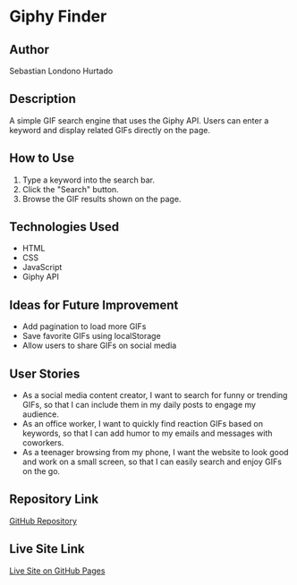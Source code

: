 # Giphy Finder

## Author
Sebastian Londono Hurtado

## Description
A simple GIF search engine that uses the Giphy API. Users can enter a keyword and display related GIFs directly on the page.

## How to Use
1. Type a keyword into the search bar.
2. Click the "Search" button.
3. Browse the GIF results shown on the page.

## Technologies Used
- HTML
- CSS
- JavaScript
- Giphy API

## Ideas for Future Improvement
- Add pagination to load more GIFs
- Save favorite GIFs using localStorage
- Allow users to share GIFs on social media

## User Stories
- As a social media content creator, I want to search for funny or trending GIFs, so that I can include them in my daily posts to engage my audience.
- As an office worker, I want to quickly find reaction GIFs based on keywords, so that I can add humor to my emails and messages with coworkers.
- As a teenager browsing from my phone, I want the website to look good and work on a small screen, so that I can easily search and enjoy GIFs on the go.

## Repository Link
[GitHub Repository](https://github.com/sebas421/PROJECT_2_GIPHY)

## Live Site Link
[Live Site on GitHub Pages](https://sebas421.github.io/PROJECT_2_GIPHY/)